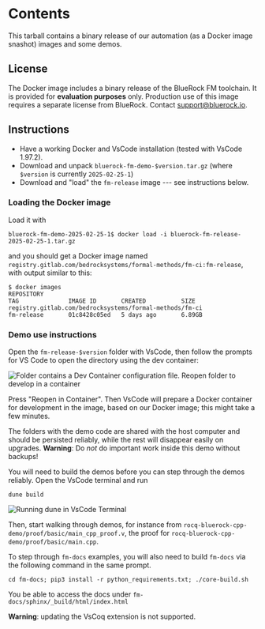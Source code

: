 # Contents

This tarball contains a binary release of our automation (as a Docker image snashot) images and some demos.

## License
The Docker image includes a binary release of the BlueRock FM toolchain. It is provided for **evaluation purposes** only. Production use of this image requires a separate license from BlueRock. Contact [support@bluerock.io](mailto:support@bluerock.io).

## Instructions
- Have a working Docker and VsCode installation (tested with VsCode 1.97.2).
- Download and unpack `bluerock-fm-demo-$version.tar.gz` (where `$version` is currently `2025-02-25-1`)
- Download and "load" the `fm-release` image --- see instructions below.

### Loading the Docker image

Load it with
```
bluerock-fm-demo-2025-02-25-1$ docker load -i bluerock-fm-release-2025-02-25-1.tar.gz
```
and you should get a Docker image named
`registry.gitlab.com/bedrocksystems/formal-methods/fm-ci:fm-release`, with output similar to this:

```
$ docker images
REPOSITORY                                                                     TAG              IMAGE ID       CREATED          SIZE
registry.gitlab.com/bedrocksystems/formal-methods/fm-ci                        fm-release       01c8428c05ed   5 days ago       6.89GB
```


### Demo use instructions

Open the `fm-release-$version` folder with VsCode, then follow the prompts for VS Code to open the directory using the dev container:

![Folder contains a Dev Container configuration file. Reopen folder to develop in a container](<VsCode Prompt 1.png>)

Press "Reopen in Container". Then VsCode will prepare a Docker container for development in the image, based on our Docker image; this might take a few minutes.

The folders with the demo code are shared with the host computer and should be
persisted reliably, while the rest will disappear easily on upgrades.
**Warning**: Do _not_ do important work inside this demo without backups!

You will need to build the demos before you can step through the demos reliably.
Open the VsCode terminal and run

```
dune build
```

![Running dune in VsCode Terminal](<VsCode Demo.png>)

Then, start walking through demos, for instance from
`rocq-bluerock-cpp-demo/proof/basic/main_cpp_proof.v`, the proof for
`rocq-bluerock-cpp-demo/proof/basic/main.cpp`.

To step through `fm-docs` examples, you will also need to build `fm-docs` via the following command in the same prompt.
```
cd fm-docs; pip3 install -r python_requirements.txt; ./core-build.sh
```

You be able to access the docs under `fm-docs/sphinx/_build/html/index.html`

**Warning**: updating the VsCoq extension is not supported.
